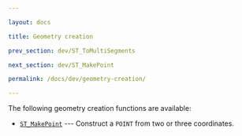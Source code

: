 ```yaml
---

layout: docs

title: Geometry creation

prev_section: dev/ST_ToMultiSegments

next_section: dev/ST_MakePoint

permalink: /docs/dev/geometry-creation/

---
```


The following geometry creation functions are available:

* [`ST_MakePoint`](../ST_MakePoint) --- Construct a `POINT` from two or three
  coordinates.
